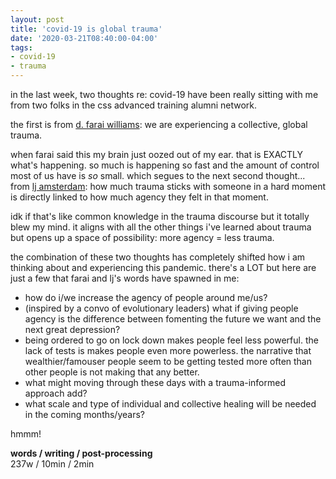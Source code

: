 ```yaml
---
layout: post
title: 'covid-19 is global trauma'
date: '2020-03-21T08:40:00-04:00'
tags:
- covid-19
- trauma
--- 
```


in the last week, two thoughts re: covid-19 have been really sitting with me from two folks in the css advanced training alumni network. 

the first is from [d. farai williams](https://www.dynamizingequity.com/about): we are experiencing a collective, global trauma. 

when farai said this my brain just oozed out of my ear. that is EXACTLY what's happening. so much is happening so fast and the amount of control most of us have is *so* small. which segues to the next second thought... from [lj amsterdam](https://maydayspace.org/people/): how much trauma sticks with someone in a hard moment is directly linked to how much agency they felt in that moment. 

idk if that's like common knowledge in the trauma discourse but it totally blew my mind. it aligns with all the other things i've learned about trauma but opens up a space of possibility: more agency = less trauma. 

the combination of these two thoughts has completely shifted how i am thinking about and experiencing this pandemic. there's a LOT but here are just a few that farai and lj's words have spawned in me: 

* how do i/we increase the agency of people around me/us?
* (inspired by a convo of evolutionary leaders) what if giving people agency is the difference between fomenting the future we want and the next great depression?
* being ordered to go on lock down makes people feel less powerful. the lack of tests is makes people even more powerless. the narrative that wealthier/famouser people seem to be getting tested more often than other people is not making that any better.
* what might moving through these days with a trauma-informed approach add?
* what scale and type of individual and collective healing will be needed in the coming months/years?

hmmm!

<!-- hyperlink bank -->


<!-- &#042; = asterisk -->
<!-- &#039; = single quote '-->

**words / writing / post-processing**  
237w / 10min / 2min